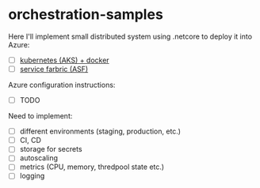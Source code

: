 # orchestration-samples

Here I'll implement small distributed system using .netcore to deploy it into Azure:
- [ ] [kubernetes (AKS) + docker](https://github.com/MaximTkachenko/orchestration-samples/tree/master/src/kubernetes)
- [ ] [service farbric (ASF)](https://github.com/MaximTkachenko/orchestration-samples/tree/master/src/service_fabric)

Azure configuration instructions:
- [ ] TODO

Need to implement: 
- [ ] different environments (staging, production, etc.)
- [ ] CI, CD
- [ ] storage for secrets
- [ ] autoscaling
- [ ] metrics (CPU, memory, thredpool state etc.)
- [ ] logging

